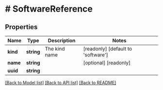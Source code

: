 # # SoftwareReference

## Properties

Name | Type | Description | Notes
------------ | ------------- | ------------- | -------------
**kind** | **string** | The kind name | [readonly] [default to 'software']
**name** | **string** |  | [optional] [readonly]
**uuid** | **string** |  |

[[Back to Model list]](../../README.md#models) [[Back to API list]](../../README.md#endpoints) [[Back to README]](../../README.md)
